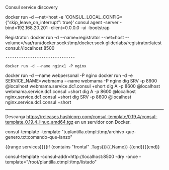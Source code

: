 Consul service discovery


docker run -d --net=host -e 'CONSUL_LOCAL_CONFIG={"skip_leave_on_interrupt": true}' consul agent -server -bind=192.168.20.201 -client=0.0.0.0 -ui  -bootstrap

Registrator:
    docker run -d --name=registrator --net=host --volume=/var/run/docker.sock:/tmp/docker.sock gliderlabs/registrator:latest consul://localhost:8500
    
    
    -------------------------------
    
    docker run -d --name nginx1 -P nginx
docker run -d --name webpersonal -P nginx
docker run -d -e SERVICE_NAME=webmama  --name webmama -P nginx
dig SRV -p 8600 @localhost webmama.service.dc1.consul +short
dig A -p 8600 @localhost webmama.service.dc1.consul +short
dig A -p 8600 @localhost nginx.service.dc1.consul +short
dig SRV -p 8600 @localhost nginx.service.dc1.consul +short


---------------------

Descarga https://releases.hashicorp.com/consul-template/0.19.4/consul-template_0.19.4_linux_amd64.tgz en un servidor con Docker.


consul-template -template "tuplantilla.ctmpl:/tmp/archivo-que-genero.txt:comando-que-lanzo"

{{range services}}{{if (contains "frontal" .Tags)}}{{.Name}} {{end}}{{end}}

consul-template -consul-addr=http://localhost:8500 -dry -once -template="/root/plantilla.ctmpl:/tmp/listado"




